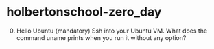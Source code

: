 # holbertonschool-zero_day
0. Hello Ubuntu (mandatory) 
Ssh into your Ubuntu VM. What does the command uname prints when you run it without any option?
